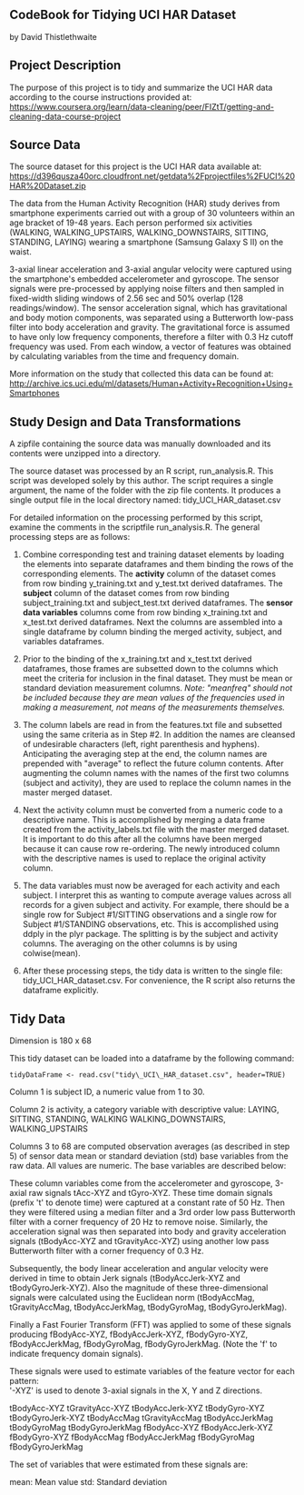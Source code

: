 ## CodeBook for Tidying UCI HAR Dataset

by David Thistlethwaite

## Project Description

The purpose of this project is to tidy and summarize the UCI HAR data according to the course instructions provided at: https://www.coursera.org/learn/data-cleaning/peer/FIZtT/getting-and-cleaning-data-course-project

## Source Data

The source dataset  for this project is the UCI HAR data available at: https://d396qusza40orc.cloudfront.net/getdata%2Fprojectfiles%2FUCI%20HAR%20Dataset.zip

The data from the Human Activity Recognition (HAR) study derives from smartphone experiments carried out with a group of 30 volunteers within an age bracket of 19-48 years. Each person performed six activities (WALKING, WALKING_UPSTAIRS, WALKING_DOWNSTAIRS, SITTING, STANDING, LAYING) wearing a smartphone (Samsung Galaxy S II) on the waist. 

3-axial linear acceleration and 3-axial angular velocity  were captured using the smartphone's embedded accelerometer and gyroscope. The  sensor signals were pre-processed by applying noise filters and then sampled in fixed-width sliding windows of 2.56 sec and 50% overlap (128 readings/window). The sensor acceleration signal, which has gravitational and body motion components, was separated using a Butterworth low-pass filter into body acceleration and gravity. The gravitational force is assumed to have only low frequency components, therefore a filter with 0.3 Hz cutoff frequency was used. From each window, a vector of features was obtained by calculating variables from the time and frequency domain.

More information on the study that collected this data can be found at:
http://archive.ics.uci.edu/ml/datasets/Human+Activity+Recognition+Using+Smartphones

## Study Design and Data Transformations

A zipfile containing the source data was manually downloaded and its contents were unzipped into a directory.

The source dataset was processed by an R script, run_analysis.R.  This script was developed solely by this author.
The script requires a single argument, the name of the folder with the zip file contents.  It produces a single output file in the local directory named:  tidy\_UCI\_HAR\_dataset.csv

For detailed information on the processing performed by this script, examine the comments in the scriptfile run_analysis.R.  The general processing steps are as follows:

1. Combine corresponding test and training dataset elements by loading the elements into separate dataframes and them binding the rows of the corresponding elements.  The **activity** column of the dataset comes from row binding y\_training.txt and y\_test.txt derived dataframes.  The **subject** column of the dataset comes from row binding subject\_training.txt and subject\_test.txt derived dataframes.  The **sensor data variables** columns come from row binding x\_training.txt and x\_test.txt derived dataframes.  Next the columns are assembled into a single dataframe by column binding the merged activity, subject, and variables dataframes.

2. Prior to the binding of the x\_training.txt and x\_test.txt derived dataframes, those frames are subsetted down to the columns which meet the criteria for inclusion in the final dataset.  They must be mean or standard deviation measurement columns.  *Note: "meanfreq" should not be included because they are mean values of the frequencies used in making a measurement, not means of the measurements themselves.*

3. The column labels are read in from the features.txt file and subsetted using the same criteria as in Step #2.  In addition the names are cleansed of undesirable characters (left, right parenthesis and hyphens).  Anticipating the averaging step at the end, the column names are prepended with "average" to reflect the future column contents.  After augmenting the column names with the names of the first two columns (subject and activity), they are used to replace the column names in the master merged dataset. 

4. Next the activity column must be converted from a numeric code to a descriptive name.  This is accomplished by merging a data frame created from the activity_labels.txt file with the master merged dataset.   It is important to do this after all the columns have been merged because it can cause row re-ordering.  The newly introduced column with the descriptive names is used to replace the original activity column.

5. The data variables must now be averaged for each activity and each subject.  I interpret this as wanting to compute average values across all records for a given subject and activity.  For example, there should be a single row for Subject #1/SITTING observations and a single row for Subject #1/STANDING observations, etc.  This is accomplished using ddply in the plyr package.  The splitting is by the subject and activity columns.  The averaging on the other columns is by using colwise(mean).

6. After these processing steps, the tidy data is written to the single file: tidy\_UCI\_HAR\_dataset.csv.  For convenience, the R script also returns the dataframe explicitly.

## Tidy Data

Dimension is 180 x 68

This tidy dataset can be loaded into a dataframe by the following command:

    tidyDataFrame <- read.csv("tidy\_UCI\_HAR_dataset.csv", header=TRUE)


Column 1 is subject ID, a numeric value from 1 to 30.

Column 2 is activity, a category variable with descriptive value: LAYING, SITTING, STANDING, WALKING WALKING_DOWNSTAIRS, WALKING_UPSTAIRS 

Columns 3 to 68 are computed observation averages (as described in step 5) of sensor data mean or standard deviation (std) base variables from the raw data.  All values are numeric.  The base variables are described below:

These column variables come from the accelerometer and gyroscope,  3-axial raw signals tAcc-XYZ and tGyro-XYZ. These time domain signals (prefix 't' to denote time) were captured at a constant rate of 50 Hz. Then they were filtered using a median filter and a 3rd order low pass Butterworth filter with a corner frequency of 20 Hz to remove noise. Similarly, the acceleration signal was then separated into body and gravity acceleration signals (tBodyAcc-XYZ and tGravityAcc-XYZ) using another low pass Butterworth filter with a corner frequency of 0.3 Hz. 

Subsequently, the body linear acceleration and angular velocity were derived in time to obtain Jerk signals (tBodyAccJerk-XYZ and tBodyGyroJerk-XYZ). Also the magnitude of these three-dimensional signals were calculated using the Euclidean norm (tBodyAccMag, tGravityAccMag, tBodyAccJerkMag, tBodyGyroMag, tBodyGyroJerkMag). 

Finally a Fast Fourier Transform (FFT) was applied to some of these signals producing fBodyAcc-XYZ, fBodyAccJerk-XYZ, fBodyGyro-XYZ, fBodyAccJerkMag, fBodyGyroMag, fBodyGyroJerkMag. (Note the 'f' to indicate frequency domain signals). 

These signals were used to estimate variables of the feature vector for each pattern:  
'-XYZ' is used to denote 3-axial signals in the X, Y and Z directions.

tBodyAcc-XYZ
tGravityAcc-XYZ
tBodyAccJerk-XYZ
tBodyGyro-XYZ
tBodyGyroJerk-XYZ
tBodyAccMag
tGravityAccMag
tBodyAccJerkMag
tBodyGyroMag
tBodyGyroJerkMag
fBodyAcc-XYZ
fBodyAccJerk-XYZ
fBodyGyro-XYZ
fBodyAccMag
fBodyAccJerkMag
fBodyGyroMag
fBodyGyroJerkMag

The set of variables that were estimated from these signals are: 

mean: Mean value
std: Standard deviation







